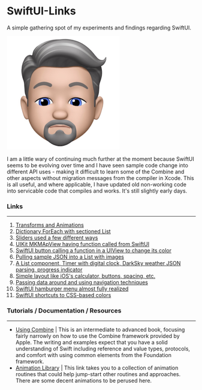 # SwiftUI-Links
A simple gathering spot of my experiments and findings regarding SwiftUI. 

![Eric Dolecki](./ericd.png)

I am a little wary of continuing much further at the moment because SwiftUI seems to be evolving over time and I have seen sample code change into different API uses - making it difficult to learn some of the Combine and other aspects without migration messages from the compiler in Xcode. This is all useful, and where applicable, I have updated old non-working code into servicable code that compiles and works. It's still slightly early days.

### Links
***
1. [Transforms and Animations](https://github.com/Eric-Dolecki-Bose/SwiftUI-Transforms)
1. [Dictionary ForEach with sectioned List](https://github.com/Eric-Dolecki-Bose/SwiftUI-Transforms)
1. [Sliders used a few different ways](https://github.com/Eric-Dolecki-Bose/SwiftUI-Sliders)
1. [UIKit MKMApView having function called from SwiftUI](https://github.com/Eric-Dolecki-Bose/UIKit-In-SwiftUI)
1. [SwiftUI button calling a function in a UIView to change its color](https://github.com/Eric-Dolecki-Bose/swiftui-comm)
1. [Pulling sample JSON into a List with images](https://github.com/Eric-Dolecki-Bose/Swift-UI-2)
1. [A List component, Timer with digital clock, DarkSky weather JSON parsing, progress indicator](https://github.com/Eric-Dolecki-Bose/Swift-UI-1)
1. [Simple layout like iOS's calculator, buttons, spacing, etc.](https://github.com/Eric-Dolecki-Bose/Swift-Calc)
1. [Passing data around and using navigation techniques](https://github.com/Eric-Dolecki-Bose/SwiftUI-Nav)
1. [SwiftUI hamburger menu almost fully realized](https://github.com/Eric-Dolecki-Bose/SwiftUI-Hamburger-Menu)
1. [SwiftUI shortcuts to CSS-based colors](https://github.com/Eric-Dolecki-Bose/SwiftUI-Colors)

### Tutorials / Documentation / Resources
***
* [Using Combine](https://heckj.github.io/swiftui-notes/) | This is an intermediate to advanced book, focusing fairly narrowly on how to use the Combine framework provided by Apple. The writing and examples expect that you have a solid understanding of Swift including reference and value types, protocols, and comfort with using common elements from the Foundation framework.
* [Animation Library](https://github.com/amosgyamfi/swiftui-animation-library) | This link takes you to a collection of animation routines that could help jump-start other routines and approaches. There are some decent animations to be perused here.
